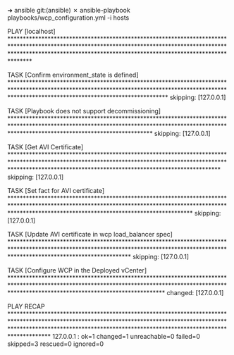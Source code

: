➜  ansible git:(ansible) ✗ ansible-playbook playbooks/wcp_configuration.yml -i hosts

PLAY [localhost] *****************************************************************************************************************************************************************************************************************************

TASK [Confirm environment_state is defined] **************************************************************************************************************************************************************************************************
skipping: [127.0.0.1]

TASK [Playbook does not support decommissioning] *********************************************************************************************************************************************************************************************
skipping: [127.0.0.1]

TASK [Get AVI Certificate] *******************************************************************************************************************************************************************************************************************
skipping: [127.0.0.1]

TASK [Set fact for AVI certificate] **********************************************************************************************************************************************************************************************************
skipping: [127.0.0.1]

TASK [Update AVI certificate in wcp load_balancer spec] **************************************************************************************************************************************************************************************
skipping: [127.0.0.1]

TASK [Configure WCP in the Deployed vCenter] *************************************************************************************************************************************************************************************************
changed: [127.0.0.1]

PLAY RECAP ***********************************************************************************************************************************************************************************************************************************
127.0.0.1                  : ok=1    changed=1    unreachable=0    failed=0    skipped=3    rescued=0    ignored=0
